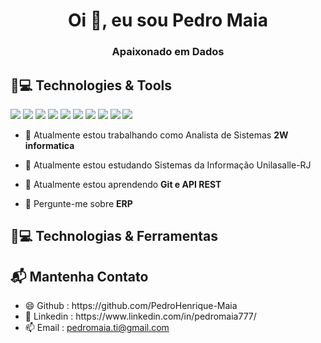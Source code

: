 

<h1 align="center">Oi 👋, eu sou Pedro Maia</h1>
<h3 align="center">Apaixonado em Dados</h3>

<h2> 🚀💻 Technologies & Tools </h2> 
<div style="display : inline ; margin-right: 30px">
<img src="https://img.shields.io/badge/Python-3776AB?style=for-the-badge&logo=python&logoColor=white" />
<img src="https://img.shields.io/badge/HTML5-E34F26?style=for-the-badge&logo=html5&logoColor=white" /> 
<img src="https://img.shields.io/badge/CSS-239120?&style=for-the-badge&logo=css3&logoColor=white" />  
<img src="https://img.shields.io/badge/JavaScript-F7DF1E?style=for-the-badge&logo=javascript&logoColor=black" />   
<img src="https://img.shields.io/badge/C-00599C?style=for-the-badge&logo=c&logoColor=white" />  
<img src="https://img.shields.io/badge/Java-ED8B00?style=for-the-badge&logo=java&logoColor=white" /> 
<img src="https://img.shields.io/badge/MySQL-00000F?style=for-the-badge&logo=mysql&logoColor=white" />  
<img src="https://img.shields.io/badge/Visual_Studio_Code-0078D4?style=for-the-badge&logo=visual%20studio%20code&logoColor=white" />  <img src="https://img.shields.io/badge/Microsoft_Word-2B579A?style=for-the-badge&logo=microsoft-word&logoColor=white" />
<img src="https://img.shields.io/badge/Microsoft_Excel-217346?style=for-the-badge&logo=microsoft-excel&logoColor=white" />   
</div>

- 🔭 Atualmente estou trabalhando como Analista de Sistemas **2W informatica**

- 🔭 Atualmente estou estudando Sistemas da Informação Unilasalle-RJ

- 🌱 Atualmente estou aprendendo **Git e API REST**

- 💬 Pergunte-me sobre **ERP**

<h2> 🚀💻 Technologias & Ferramentas </h2> 

<h2> 📬 Mantenha Contato</h2>

<ul>
<li> 😄 Github : https://github.com/PedroHenrique-Maia </li>
  <li> 💬 Linkedin : https://www.linkedin.com/in/pedromaia777/ </li>
  <li>📫 Email : <a href=mailto:pedromaia.ti@gmail.com>pedromaia.ti@gmail.com</a>  
</ul>
